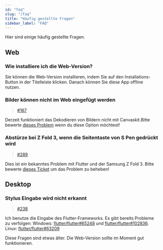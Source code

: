 ```yaml
---
id: "faq"
slug: "/faq"
title: "Häufig gestellte Fragen"
sidebar_label: "FAQ"
---
```


Hier sind einige häufig gestellte Fragen.

## Web

### Wie installiere ich die Web-Version?

Sie können die Web-Version installieren, indem Sie auf den Installations-Button in der Titelleiste klicken. Danach können Sie diese App offline nutzen.

### Bilder können nicht im Web eingefügt werden

> [#167](https://github.com/LinwoodCloud/Butterfly/issues/167)

Derzeit funktioniert das Dekodieren von Bildern nicht mit Canvaskit.Bitte bewerte [dieses Problem](https://github.com/flutter/flutter/issues/102683) wenn du diese Option möchtest!

### Abstürze bei Z Fold 3, wenn die Seitentaste von S Pen gedrückt wird

> [#289](https://github.com/LinwoodCloud/Butterfly/issues/289)

Dies ist ein bekanntes Problem mit Flutter und der Samsung Z Fold 3. Bitte bewerte [dieses Ticket](https://github.com/flutter/flutter/issues/111068) um das Problem zu beheben!

## Desktop

### Stylus Eingabe wird nicht erkannt

> [#238](https://github.com/LinwoodCloud/Butterfly/issues/238)

Ich benutze die Eingabe des Flutter-Frameworks. Es gibt bereits Probleme zu verfolgen: Windows: [flutter/flutter#65248](https://github.com/flutter/flutter/issues/65248) und [flutter/flutter#102836](https://github.com/flutter/flutter/issues/102836). Linux: [flutter/flutter#63209](https://github.com/flutter/flutter/issues/63209)

Diese Fragen sind etwas älter. Die Web-Version sollte im Moment gut funktionieren.
